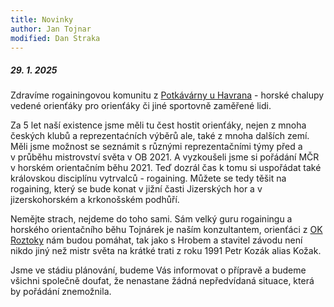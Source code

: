 ```yaml
---
title: Novinky
author: Jan Tojnar
modified: Dan Straka
---
```


##### 29. 1. 2025
Zdravíme rogainingovou komunitu z&nbsp;[Potkávárny u Havrana](https://www.potkavarnauhavrana.cz/) - horské chalupy vedené orienťáky pro orienťáky či jiné sportovně zaměřené lidi. 

Za 5&nbsp;let naší existence jsme měli tu čest hostit orienťáky, nejen z&nbsp;mnoha českých klubů a reprezentaćních výběrů ale, také z&nbsp;mnoha dalších zemí. Měli jsme možnost se seznámit s&nbsp;různými reprezentačními týmy před a v&nbsp;průběhu mistrovství světa v&nbsp;OB 2021. A vyzkoušeli jsme si pořádání MČR v&nbsp;horském orientačním běhu 2021. Teď dozrál čas k tomu si uspořádat také královskou disciplínu vytrvalců - rogaining.
Můžete se tedy těšit na rogaining, který se bude konat v jižní časti Jizerských hor a v jizerskohorském a krkonošském podhůří.

Nemějte strach, nejdeme do toho sami. Sám velký guru rogainingu a horského orientačního běhu Tojnárek je naším konzultantem, orienťáci z&nbsp;[OK Roztoky](http://roz.ini.cz/) nám budou pomáhat, tak jako s Hrobem a stavitel závodu není nikdo jiný než mistr světa na krátké trati z roku 1991 Petr Kozák alias Kožak.

Jsme ve stádiu plánování, budeme Vás informovat o přípravě a budeme všichni společně doufat, že nenastane žádná nepředvídaná situace, která by pořádání znemožnila.   

